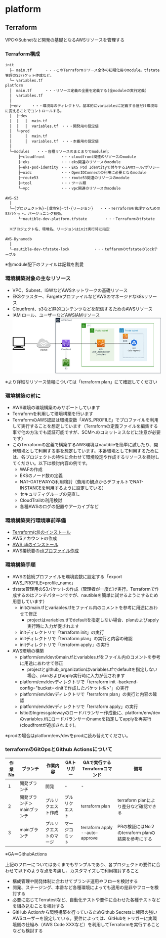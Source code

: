 # platform

## Terraform

VPCやSubnetなど開発の基礎となるAWSリソースを管理する

### Terraform構成

```text
init
  ├─ main.tf      ・・・このTerraformリソース全体の初期化用のmodule。tfstate管理のS3バケット作成など。
  └─ variables.tf 
platform
  │  main.tf      ・・・リソース定義の全量を定義する(全moduleの実行定義)
  │  variables.tf
  │
  ├─env     ・・・環境毎のディレクトリ。基本的にvariablesに定義する値だけ環境毎に変えることでコントロールする。
  │  ├─dev
  │  │   │  main.tf
  │  │   │  variables.tf　・・・開発用の設定値
  │  └─prod
  │      │  main.tf
  │      │  variables.tf　・・・本番用の設定値
  │
  └─modules　　・・・各種リソースのまとまりでmodule化
      ├─cloudfront       ・・・cloudfront関連のリソースのmodule
      ├─eks              ・・・eks関連のリソースのmodule
      ├─eks-pod-identity ・・・EKS Pod Identityで付与するIAMロール/ポリシー
      ├─oidc             ・・・OpenIDConnectの利用に必要となるmodule
      ├─route53          ・・・route53関連のリソースのmodule
      ├─tool             ・・・ツール類
      └─vpc              ・・・vpc関連のリソースのmodule

AWS-S3
  │  
  └─{プロジェクト名}-{環境名}-tf-{リージョン}   ・・・Terraformを管理するためのS3バケット。バージョニング有効。
      └─nautible-dev-platform.tfstate        ・・・Terraformのtfstate

  ※プロジェクト名、環境名、リージョンはinit実行時に指定

AWS-Dynamodb
  │
  └─nautible-dev-tfstate-lock           ・・・teffaromのtfstateのlockテーブル
```

※各module配下のファイルは記載を割愛

### 環境構築対象の主なリソース

* VPC、Subnet、IGWなどAWSネットワークの基礎リソース
* EKSクラスター、FargeteプロファイルなどAWSのマネージドなk8sリソース
* Cloudfront、s3など静的コンテンツなどを配信するためのAWSリソース
* IAM ロール、ユーザーなどAWSIAMリソース  
![AWSConfig](AWSConfig.png)

※より詳細なリソース情報については「terraform plan」にて確認してください

### 環境構築の前に

* AWS環境の環境構築のみサポートしています
* Terraformを利用して環境構築を行います
* TerraformのAWS認証は環境変数「AWS_PROFILE」でプロファイルを利用して実行することを想定しています（Terraformの定義ファイルを編集する事で他の方法でも認証可能ですが、SCMへのコミットミスなどに注意が必要です）
* このTerraformの定義で構築するAWS環境はnautibleを簡単に試したり、開発環境として利用する事を想定しています。本番環境として利用するためには、各プロジェクトの特性に合わせて環境設定や作成するリソースを検討してください。以下は検討内容の例です。
  * WAFの作成
  * EKSのノード数の定義
  * NAT-GATEWAYの利用検討（費用の観点からデフォルトでNAT-INSTANCEを利用するように設定している）
  * セキュリティグループの見直し
  * CloudTrailの利用検討
  * 各種AWSのログの配置やアーカイブなど

### 環境構築実行環境事前準備

* [Terraform(cli)のインストール](https://learn.hashicorp.com/tutorials/terraform/install-cli)
* AWSアカウントの作成
* [AWS cliのインストール](https://docs.aws.amazon.com/ja_jp/cli/latest/userguide/cli-chap-install.html)
* AWS接続要の[cliプロファイル作成](https://docs.aws.amazon.com/ja_jp/cli/latest/userguide/cli-configure-profiles.html)

### 環境構築手順

<!-- #### 独自ドメインを利用しない場合
すぐに試してみたい場合はこちら。 -->

* AWSの接続プロファイルを環境変数に設定する「export AWS_PROFILE=profile_name」
* tfstate管理用のS3バケットの作成（管理者が一度だけ実行。Terraformで作成するのはアンチパターンですが、nautibleを簡単に試せるようにするため用意しています）
  * initのmain.tfとvariables.tfをファイル内のコメントを参考に用途にあわせて修正
    * projectはvariables.tfでdefaultを指定しない場合、planおよびapply実行時に入力が促されます
  * initディレクトリで「terraform init」の実行
  * initディレクトリで「terraform plan」の実行と内容の確認
  * initディレクトリで「terraform apply」の実行
* AWS環境の構築
  * platform/env/devのmain.tfとvariables.tfをファイル内のコメントを参考に用途にあわせて修正
    * projectとgithub_organizationはvariables.tfでdefaultを指定しない場合、planおよびapply実行時に入力が促されます
  * platform/env/devディレクトリで「terraform init -backend-config="bucket=<initで作成したバケット名>"」の実行
  * platform/env/devディレクトリで「terraform plan」の実行と内容の確認
  * platform/env/devディレクトリで「terraform apply」の実行
  * IstioのIngressgatewayのロードバランサー作成後に、platform/env/devのvariables.tfにロードバランサーのnameを指定してapplyを再実行(cloudfrontが追加されます)。

※prodの場合はplatform/env/devをprodに読み替えてください。

### terraformのGitOpsとGithub Actionsについて

|  作業No  |  ブランチ  |  作業内容  |  GAトリガー  |  GAで実行するTerraformコマンド  | 備考 |
| ---- | ---- |---- |---- | ---- |---- |
|  １  |  開発ブランチ  | 開発 | - | - |  |
|  ２  |  開発ブランチ＞mainブランチ  | プルリクエスト作成 | プルリクエスト | terraform plan | terraform planにより差分など確認できる |
|  ３  |  mainブランチ  | プルリクエストのマージ | マージコミット | terraform apply --auto-approve | PRの検証にはNo２のterraform planの結果を参考にする |

※GA＝GithubActions

上記のフローについてはあくまでもサンプルであり、各プロジェクトの要件に合わせて以下のような点を考慮し、カスタマイズして利用検討すること

* 構成管理や開発体制に合わせてブランチ運用やフローを検討する
* 開発、ステージング、本番など各種環境によっても適用の是非やフローを検討する
* 必要に応じてTerratestなど、自動化テストや要件に合わせた各種テストなどを組み込むことを検討する
* GitHub Actionから環境構築を行っているためGithub Secretsに権限の強いAWSユーザーを設定している。要件によっては、GitHubをトリガーに実環境側の仕組み（AWS Code XXXなど）を利用してTerraformを実行することなども検討する
